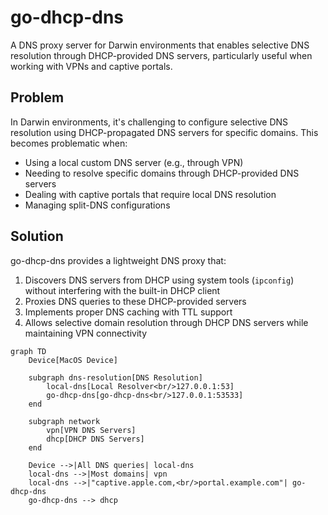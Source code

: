 # go-dhcp-dns

A DNS proxy server for Darwin environments that enables selective DNS resolution through DHCP-provided DNS servers, particularly useful when working with VPNs and captive portals.

## Problem

In Darwin environments, it's challenging to configure selective DNS resolution using DHCP-propagated DNS servers for specific domains. This becomes problematic when:

- Using a local custom DNS server (e.g., through VPN)
- Needing to resolve specific domains through DHCP-provided DNS servers
- Dealing with captive portals that require local DNS resolution
- Managing split-DNS configurations

## Solution

go-dhcp-dns provides a lightweight DNS proxy that:

1. Discovers DNS servers from DHCP using system tools (`ipconfig`) without interfering with the built-in DHCP client
2. Proxies DNS queries to these DHCP-provided servers
3. Implements proper DNS caching with TTL support
4. Allows selective domain resolution through DHCP DNS servers while maintaining VPN connectivity


```mermaid
graph TD
    Device[MacOS Device]

    subgraph dns-resolution[DNS Resolution]
        local-dns[Local Resolver<br/>127.0.0.1:53]
        go-dhcp-dns[go-dhcp-dns<br/>127.0.0.1:53533]
    end

    subgraph network
        vpn[VPN DNS Servers]
        dhcp[DHCP DNS Servers]
    end

    Device -->|All DNS queries| local-dns
    local-dns -->|Most domains| vpn
    local-dns -->|"captive.apple.com,<br/>portal.example.com"| go-dhcp-dns
    go-dhcp-dns --> dhcp
```